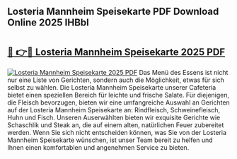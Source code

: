 ## Losteria Mannheim Speisekarte PDF Download Online 2025 IHBbl

# <h2><a href="http://gcdhz5.nevu.top/?p=Losteria+Mannheim+Speisekarte">🔗 👉🔴 Losteria Mannheim Speisekarte 2025 PDF</a></h2>

[![Losteria Mannheim Speisekarte 2025 PDF](https://i.imgur.com/dBaPXMq.png)](http://gcdhz5.nevu.top/?p=Losteria+Mannheim+Speisekarte)
Das Menü des Essens ist nicht nur eine Liste von Gerichten, sondern auch die Möglichkeit, etwas für sich selbst zu wählen. Die Losteria Mannheim Speisekarte unserer Cafeteria bietet einen speziellen Bereich für leichte und frische Salate. Für diejenigen, die Fleisch bevorzugen, bieten wir eine umfangreiche Auswahl an Gerichten auf der Losteria Mannheim Speisekarte an: Rindfleisch, Schweinefleisch, Huhn und Fisch. Unseren Auserwählten bieten wir exquisite Gerichte wie Schaschlik und Steak an, die auf einem alten, natürlichen Feuer zubereitet werden. Wenn Sie sich nicht entscheiden können, was Sie von der Losteria Mannheim Speisekarte wünschen, ist unser Team bereit zu helfen und Ihnen einen komfortablen und angenehmen Service zu bieten.

